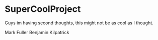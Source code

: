 # SuperCoolProject

Guys im having second thoughts, this might not be as cool as I thought.

Mark Fuller
Benjamin Kilpatrick

